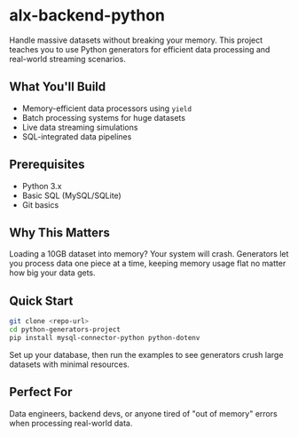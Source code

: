 # alx-backend-python

Handle massive datasets without breaking your memory. This project teaches you to use Python generators for efficient data processing and real-world streaming scenarios.

## What You'll Build

- Memory-efficient data processors using `yield`
- Batch processing systems for huge datasets
- Live data streaming simulations
- SQL-integrated data pipelines

## Prerequisites

- Python 3.x
- Basic SQL (MySQL/SQLite)
- Git basics

## Why This Matters

Loading a 10GB dataset into memory? Your system will crash. Generators let you process data one piece at a time, keeping memory usage flat no matter how big your data gets.

## Quick Start

```bash
git clone <repo-url>
cd python-generators-project
pip install mysql-connector-python python-dotenv
```

Set up your database, then run the examples to see generators crush large datasets with minimal resources.

## Perfect For

Data engineers, backend devs, or anyone tired of "out of memory" errors when processing real-world data.